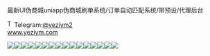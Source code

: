 最新UI伪商城uniapp伪商城刷单系统/订单自动匹配系统/带预设/代理后台<p dir="auto"><a target="_blank" rel="noopener noreferrer nofollow" href="https://camo.githubusercontent.com/d614d90677fbc2e34c7c62ebc68c82379d87a57c4beaf05af65fec7ba6b72e36/68747470733a2f2f63646e2d69636f6e732d706e672e666c617469636f6e2e636f6d2f3531322f323131312f323131313634362e706e67"><img src="https://camo.githubusercontent.com/d614d90677fbc2e34c7c62ebc68c82379d87a57c4beaf05af65fec7ba6b72e36/68747470733a2f2f63646e2d69636f6e732d706e672e666c617469636f6e2e636f6d2f3531322f323131312f323131313634362e706e67" alt="Telegram Icon" style="width: 16px; max-width: 100%;" data-canonical-src="https://cdn-icons-png.flaticon.com/512/2111/2111646.png"></a>Telegram:<a href="https://t.me/yeziym2" rel="nofollow">@yeziym2</a><br><a href="https://www.yeziym.com/">www.yeziym.com</a></p><img src="https://github.com/yeziym/v8tM8ONg52/blob/main/k5IvQ.png"><img src="https://github.com/yeziym/v8tM8ONg52/blob/main/3Q26z.png"><img src="https://github.com/yeziym/v8tM8ONg52/blob/main/wSrLx.png"><img src="https://github.com/yeziym/v8tM8ONg52/blob/main/C2Nxj.png"><img src="https://github.com/yeziym/v8tM8ONg52/blob/main/bYl14.png"><img src="https://github.com/yeziym/v8tM8ONg52/blob/main/euO1L.png"><img src="https://github.com/yeziym/v8tM8ONg52/blob/main/xmIgq.png"><img src="https://github.com/yeziym/v8tM8ONg52/blob/main/0fDOT.png"><img src="https://github.com/yeziym/v8tM8ONg52/blob/main/N3xKX.png"><img src="https://github.com/yeziym/v8tM8ONg52/blob/main/9gF5Q.png"><img src="https://github.com/yeziym/v8tM8ONg52/blob/main/Lhwhr.png"><img src="https://github.com/yeziym/v8tM8ONg52/blob/main/EKMMF.png"><img src="https://github.com/yeziym/v8tM8ONg52/blob/main/KDnQM.png"><img src="https://github.com/yeziym/v8tM8ONg52/blob/main/SFBIn.png"><img src="https://github.com/yeziym/v8tM8ONg52/blob/main/szxFZ.png"><img src="https://github.com/yeziym/v8tM8ONg52/blob/main/OmwMy.png">